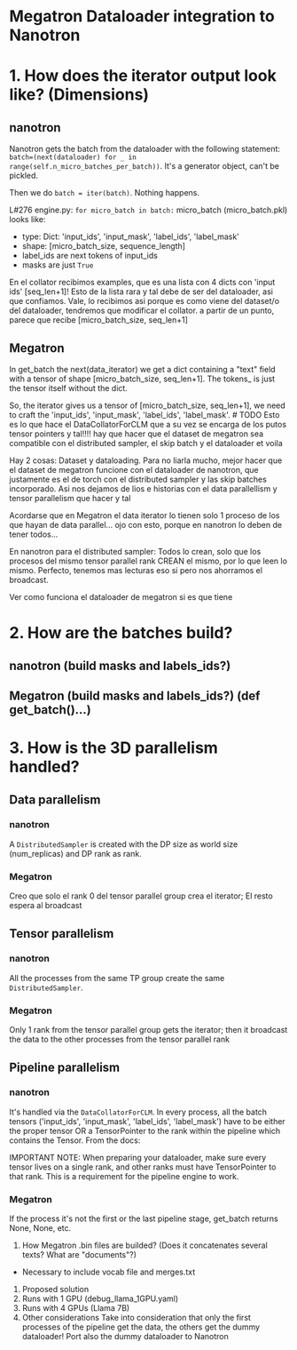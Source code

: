 # Megatron Dataloader integration to Nanotron
# 1. How does the iterator output look like? (Dimensions)
## nanotron
Nanotron gets the batch from the dataloader with the following statement: `batch=(next(dataloader) for _ in range(self.n_micro_batches_per_batch))`. It's a generator object, can't be pickled.

Then we do `batch = iter(batch)`. Nothing happens.

L#276 engine.py: `for micro_batch in batch:`
micro_batch (micro_batch.pkl) looks like:
- type: Dict: 'input_ids', 'input_mask', 'label_ids', 'label_mask' 
- shape: [micro_batch_size, sequence_length]
- label_ids are next tokens of input_ids
- masks are just `True`

En el collator recibimos examples, que es una lista con 4 dicts con 'input ids' [seq_len+1]! Esto de la lista rara y tal debe de ser del dataloader, asi que confiamos. Vale, lo recibimos asi porque es como viene del dataset/o del dataloader, tendremos que modificar el collator. a partir de un punto, parece que recibe [micro_batch_size, seq_len+1]

## Megatron
In get_batch the next(data_iterator) we get a dict containing a "text" field with a tensor of shape [micro_batch_size, seq_len+1]. The tokens_ is just the tensor itself without the dict. 

So, the iterator gives us a tensor of [micro_batch_size, seq_len+1], we need to craft the 'input_ids', 'input_mask', 'label_ids', 'label_mask'. # TODO Esto es lo que hace el DataCollatorForCLM que a su vez se encarga de los putos tensor pointers y tal!!!! hay que hacer que el dataset de megatron sea  compatible con el distributed sampler, el skip batch y el dataloader et voila

Hay 2 cosas: Dataset y dataloading. Para no liarla mucho, mejor hacer que el dataset de megatron funcione con el dataloader de nanotron, que justamente es el de torch con el distributed sampler y las skip batches incorporado. Asi nos dejamos de lios e historias con el data parallellism y tensor parallelism que hacer y tal

Acordarse que en Megatron el data iterator lo tienen solo 1 proceso de los que hayan de data parallel... ojo con esto, porque en nanotron lo deben de tener todos...

En nanotron para el distributed sampler: Todos lo crean, solo que los procesos del mismo tensor parallel rank CREAN el mismo, por lo que leen lo mismo. Perfecto, tenemos mas lecturas eso si pero nos ahorramos el broadcast.


Ver como funciona el dataloader de megatron si es que tiene

# 2. How are the batches build?
## nanotron (build masks and labels_ids?)
## Megatron (build masks and labels_ids?) (def get_batch()...)

# 3. How is the 3D parallelism handled?
## Data parallelism
### nanotron
A `DistributedSampler` is created with the DP size as world size (num_replicas) and DP rank as rank. 
### Megatron
Creo que solo el rank 0 del tensor parallel group crea el iterator; El resto espera al broadcast
## Tensor parallelism
### nanotron
All the processes from the same TP group create the same `DistributedSampler`.
### Megatron
Only 1 rank from the tensor parallel group gets the iterator; then it broadcast the data to the other processes from the tensor parallel rank
## Pipeline parallelism
### nanotron
It's handled via the `DataCollatorForCLM`. In every process, all the batch tensors ('input_ids', 'input_mask', 'label_ids', 'label_mask') have to be either the proper tensor OR a TensorPointer to the rank within the pipeline which contains the Tensor. From the docs:

IMPORTANT NOTE: When preparing your dataloader, make sure every tensor lives on a single rank, and other ranks must have TensorPointer to that rank. This is a requirement for the pipeline engine to work.

### Megatron
If the process it's not the first or the last pipeline stage, get_batch returns None, None, etc.


1. How Megatron .bin files are builded? (Does it concatenates several texts? What are "documents"?)
- Necessary to include vocab file and merges.txt
1. Proposed solution
2. Runs with 1 GPU (debug_llama_1GPU.yaml)
3. Runs with 4 GPUs (Llama 7B)
4. Other considerations
Take into consideration that only the first processes of the pipeline get the data, the others get the dummy dataloader! Port also the dummy dataloader to Nanotron